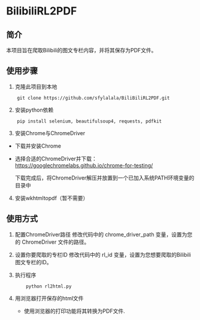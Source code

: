 # BilibiliRL2PDF

## 简介
本项目旨在爬取Bilibili的图文专栏内容，并将其保存为PDF文件。

## 使用步骤

1. 克隆此项目到本地
```
    git clone https://github.com/sfylalala/BiliBiliRL2PDF.git
```

2. 安装python依赖
```
    pip install selenium, beautifulsoup4, requests, pdfkit
```
3. 安装Chrome与ChromeDriver
+ 下载并安装Chrome
+ 选择合适的ChromeDriver并下载：https://googlechromelabs.github.io/chrome-for-testing/

    下载完成后，将ChromeDriver解压并放置到一个已加入系统PATH环境变量的目录中

4. 安装wkhtmltopdf（暂不需要）

## 使用方式
1. 配置ChromeDriver路径
    修改代码中的 chrome_driver_path 变量，设置为您的 ChromeDriver 文件的路径。
   
2. 设置你要爬取的专栏ID
    修改代码中的 rl_id 变量，设置为您想要爬取的Bilibili图文专栏的ID。
   
3. 执行程序
    ```
        python rl2html.py
    ```
    
4. 用浏览器打开保存的html文件
    + 使用浏览器的打印功能将其转换为PDF文件.

